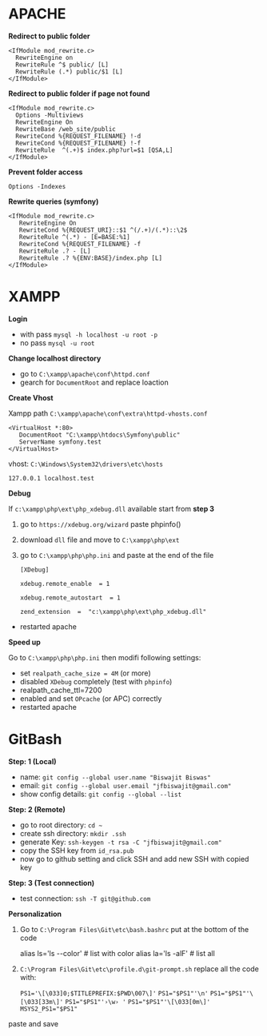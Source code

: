 # APACHE

**Redirect to public folder**

    <IfModule mod_rewrite.c>
      RewriteEngine on
      RewriteRule ^$ public/ [L]
      RewriteRule (.*) public/$1 [L]
    </IfModule>

**Redirect to public folder if page not found**

    <IfModule mod_rewrite.c>
      Options -Multiviews
      RewriteEngine On
      RewriteBase /web_site/public
      RewriteCond %{REQUEST_FILENAME} !-d
      RewriteCond %{REQUEST_FILENAME} !-f
      RewriteRule  ^(.+)$ index.php?url=$1 [QSA,L]
    </IfModule>

**Prevent folder access**

    Options -Indexes

**Rewrite queries (symfony)**

    <IfModule mod_rewrite.c>
       RewriteEngine On
       RewriteCond %{REQUEST_URI}::$1 ^(/.+)/(.*)::\2$
       RewriteRule ^(.*) - [E=BASE:%1]
       RewriteCond %{REQUEST_FILENAME} -f
       RewriteRule .? - [L]
       RewriteRule .? %{ENV:BASE}/index.php [L]
    </IfModule>

# XAMPP

**Login**

- with pass `mysql -h localhost -u root -p`
- no pass `mysql -u root`

**Change localhost directory**

- go to `C:\xampp\apache\conf\httpd.conf`
- gearch for `DocumentRoot` and replace loaction

**Create Vhost**

Xampp path `C:\xampp\apache\conf\extra\httpd-vhosts.conf` 

    <VirtualHost *:80>
       DocumentRoot "C:\xampp\htdocs\Symfony\public"
       ServerName symfony.test
    </VirtualHost>

vhost: `C:\Windows\System32\drivers\etc\hosts`

    127.0.0.1 localhost.test


**Debug**

If `c:\xampp\php\ext\php_xdebug.dll` available start from **step 3**
1. go to `https://xdebug.org/wizard` paste phpinfo()
2. download  `dll` file and move to `C:\xampp\php\ext`
3.  go to `C:\xampp\php\php.ini` and paste  at the end of the file

    `[XDebug]`
    
	`xdebug.remote_enable  = 1`
	
    `xdebug.remote_autostart  = 1`
    
    `zend_extension  =  "c:\xampp\php\ext\php_xdebug.dll"`

- restarted apache 

**Speed up**

Go to  `C:\xampp\php\php.ini` then modifi following settings:

-   set  `realpath_cache_size = 4M`  (or more)
-   disabled  `XDebug`  completely (test with  `phpinfo`)
-   realpath_cache_ttl=7200
-   enabled and set  `OPcache`  (or APC) correctly
-   restarted apache 

# GitBash

**Step: 1 (Local)**

- name: `git config --global user.name "Biswajit Biswas"`
- email: `git config --global user.email "jfbiswajit@gmail.com"`
- show config details: `git config --global --list`

**Step: 2 (Remote)**

- go to root directory: `cd ~`
- create ssh directory: `mkdir .ssh`
- generate Key: `ssh-keygen -t rsa -C "jfbiswajit@gmail.com"`
- copy the SSH key from `id_rsa.pub`
- now go to github setting and click SSH and add new SSH with copied key

**Step: 3 (Test connection)**

- test connection: `ssh -T git@github.com`


**Personalization**

1. Go to `C:\Program Files\Git\etc\bash.bashrc` put at the bottom of the code

    alias ls='ls --color' # list with color
    alias la='ls -alF' # list all

2.  `C:\Program Files\Git\etc\profile.d\git-prompt.sh` replace all the code with: 

    `PS1='\[\033]0;$TITLEPREFIX:$PWD\007\]'`
    `PS1="$PS1"'\n'`
    `PS1="$PS1"'\[\033[33m\]'`
    `PS1="$PS1"'›\w› '`
    `PS1="$PS1"'\[\033[0m\]'`
    `MSYS2_PS1="$PS1"`

paste and save
